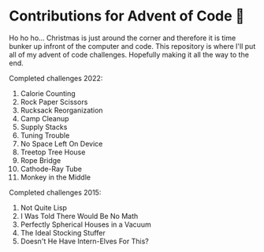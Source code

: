 # Contributions for Advent of Code 🎅

Ho ho ho... Christmas is just around the corner and therefore it is time bunker up infront of the computer and code.
This repository is where I'll put all of my advent of code challenges. Hopefully making it all the way to the end.

Completed challenges 2022:

1. Calorie Counting
2. Rock Paper Scissors
3. Rucksack Reorganization
4. Camp Cleanup
5. Supply Stacks
6. Tuning Trouble
7. No Space Left On Device
8. Treetop Tree House
9. Rope Bridge
10. Cathode-Ray Tube
11. Monkey in the Middle

Completed challenges 2015:

1. Not Quite Lisp
2. I Was Told There Would Be No Math
3. Perfectly Spherical Houses in a Vacuum
4. The Ideal Stocking Stuffer
5. Doesn't He Have Intern-Elves For This?
